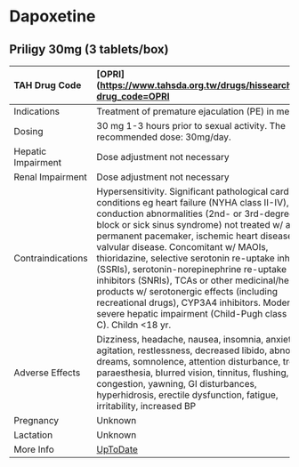 # Dapoxetine

## Priligy 30mg (3 tablets/box)

| TAH Drug Code      | [OPRI](https://www.tahsda.org.tw/drugs/hissearch.php?drug_code=OPRI                                                                                                                                                                                                                                                                                                                                                                                                                                                                                                                                            |
|:-------------------|:---------------------------------------------------------------------------------------------------------------------------------------------------------------------------------------------------------------------------------------------------------------------------------------------------------------------------------------------------------------------------------------------------------------------------------------------------------------------------------------------------------------------------------------------------------------------------------------------------------------|
| Indications        | Treatment of premature ejaculation (PE) in men                                                                                                                                                                                                                                                                                                                                                                                                                                                                                                                                                                 |
| Dosing             | 30 mg 1-3 hours prior to sexual activity. The recommended dose: 30mg/day.                                                                                                                                                                                                                                                                                                                                                                                                                                                                                                                                      |
| Hepatic Impairment | Dose adjustment not necessary                                                                                                                                                                                                                                                                                                                                                                                                                                                                                                                                                                                  |
| Renal Impairment   | Dose adjustment not necessary                                                                                                                                                                                                                                                                                                                                                                                                                                                                                                                                                                                  |
| Contraindications  | Hypersensitivity. Significant pathological cardiac conditions eg heart failure (NYHA class II-IV), conduction abnormalities (2nd- or 3rd-degree AV block or sick sinus syndrome) not treated w/ a permanent pacemaker, ischemic heart disease, valvular disease. Concomitant w/ MAOIs, thioridazine, selective serotonin re-uptake inhibitors (SSRIs), serotonin-norepinephrine re-uptake inhibitors (SNRIs), TCAs or other medicinal/herbal products w/ serotonergic effects (including recreational drugs), CYP3A4 inhibitors. Moderate & severe hepatic impairment (Child-Pugh class B & C). Childn <18 yr. |
| Adverse Effects    | Dizziness, headache, nausea, insomnia, anxiety, agitation, restlessness, decreased libido, abnormal dreams, somnolence, attention disturbance, tremor, paraesthesia, blurred vision, tinnitus, flushing, sinus congestion, yawning, GI disturbances, hyperhidrosis, erectile dysfunction, fatigue, irritability, increased BP                                                                                                                                                                                                                                                                                  |
| Pregnancy          | Unknown                                                                                                                                                                                                                                                                                                                                                                                                                                                                                                                                                                                                        |
| Lactation          | Unknown                                                                                                                                                                                                                                                                                                                                                                                                                                                                                                                                                                                                        |
| More Info          | [UpToDate](https://www.uptodate.com/contents/dapoxetine-drug-information)                                                                                                                                                                                                                                                                                                                                                                                                                                                                                                                                      |

